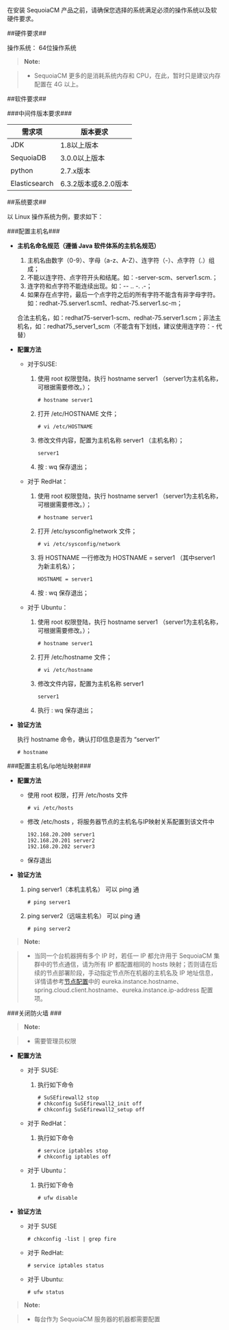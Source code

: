 在安装 SequoiaCM 产品之前，请确保您选择的系统满足必须的操作系统以及软硬件要求。

##硬件要求##

操作系统： 64位操作系统

>  **Note:**

>  * SequoiaCM 更多的是消耗系统内存和 CPU，在此，暂时只是建议内存配置在 4G 以上。

##软件要求##

###中间件版本要求###

| 需求项         | 版本要求                               |
|----------------|----------------------------------------|
| JDK            | 1.8以上版本                            |
| SequoiaDB      | 3.0.0以上版本                          |
| python         | 2.7.x版本                              |
| Elasticsearch  | 6.3.2版本或8.2.0版本                   |

##系统要求##

以 Linux 操作系统为例，要求如下：

###配置主机名###

- **主机名命名规范（遵循 Java 软件体系的主机名规范）**
  1. 主机名由数字（0-9）、字母（a-z、A-Z）、连字符（-）、点字符（.）组成；
  2. 不能以连字符、点字符开头和结尾。如：-server-scm、server1.scm.；
  3. 连字符和点字符不能连续出现。如：-- .. -. .-；
  4. 如果存在点字符，最后一个点字符之后的所有字符不能含有非字母字符。如：redhat-75.server1.scm1、redhat-75.server1.sc-m；

  合法主机名，如：redhat75-server1-scm、redhat-75.server1.scm；非法主机名，如：redhat75_server1_scm（不能含有下划线，建议使用连字符：- 代替）

- **配置方法**

  - 对于SUSE:
     1. 使用 root 权限登陆，执行 hostname server1 （server1为主机名称，可根据需要修改。）；
         
         ```lang-javascript
         # hostname server1
         ```
     2. 打开 /etc/HOSTNAME 文件；
         
         ```lang-javascript
         # vi /etc/HOSTNAME
         ```
     3. 修改文件内容，配置为主机名称 server1 （主机名称）；
     
         ``` 
         server1
         ```
     4. 按 : wq 保存退出；  

  - 对于 RedHat：
     1. 使用 root 权限登陆，执行 hostname server1 （server1为主机名称，可根据需要修改。）；
         
         ```lang-javascript
         # hostname server1
         ```
     2. 打开 /etc/sysconfig/network 文件；  
         
         ```lang-javascript
         # vi /etc/sysconfig/network
         ```
     3. 将 HOSTNAME 一行修改为 HOSTNAME = server1 （其中server1 为新主机名）；

         ```
         HOSTNAME = server1 
         ``` 
     4. 按 : wq 保存退出；

  - 对于 Ubuntu：
     1. 使用 root 权限登陆，执行 hostname server1 （server1为主机名称，可根据需要修改。）；
         
         ```lang-javascript
         # hostname server1
         ```
     2. 打开 /etc/hostname 文件；
         
         ```lang-javascript
         # vi /etc/hostname
         ```
     3. 修改文件内容，配置为主机名称 server1
        
         ```
         server1
         ```
     4. 执行 : wq 保存退出；

- **验证方法**  

  执行 hostname 命令，确认打印信息是否为 “server1”

  ```lang-javascript
  # hostname
  ```

###配置主机名/ip地址映射###

- **配置方法**
  - 使用 root 权限，打开 /etc/hosts 文件 
   
     ```lang-javascript
     # vi /etc/hosts
     ```
  - 修改 /etc/hosts ，将服务器节点的主机名与IP映射关系配置到该文件中  

     ```
     192.168.20.200 server1  
     192.168.20.201 server2  
     192.168.20.202 server3
     ```
  - 保存退出

- **验证方法**
  1. ping server1（本机主机名） 可以 ping 通 
     
     ```lang-javascript
     # ping server1
     ```
  2. ping server2（远端主机名） 可以 ping 通

     ```lang-javascript
     # ping server2
     ```
     
>  **Note:**

>  * 当同一个台机器拥有多个 IP 时，若任一 IP 都允许用于 SequoiaCM 集群中的节点通信，请为所有 IP 都配置相同的 hosts 映射；否则请在后续的节点部署阶段，手动指定节点所在机器的主机名及 IP 地址信息，详情请参考[节点配置][public_config]中的 eureka.instance.hostname、spring.cloud.client.hostname、eureka.instance.ip-address 配置项。


###关闭防火墙 ###

>  **Note:**

>  * 需要管理员权限

- **配置方法**

  - 对于 SUSE:   
     1. 执行如下命令
         
         ```lang-javascript
         # SuSEfirewall2 stop
         # chkconfig SuSEfirewall2_init off
         # chkconfig SuSEfirewall2_setup off
	     ```

  - 对于 RedHat：
     1. 执行如下命令    

         ```lang-javascript
         # service iptables stop
         # chkconfig iptables off
         ```
  - 对于 Ubuntu： 
     1. 执行如下命令

         ```lang-javascript
         # ufw disable
         ```

- **验证方法**
  - 对于 SUSE

     ```lang-javascript
     # chkconfig -list | grep fire
     ``` 
  - 对于 RedHat:
     
     ```lang-javascript
     # service iptables status
     ``` 
  - 对于 Ubuntu:
     
     ```lang-javascript
     # ufw status
     ```

>  **Note:**

>  * 每台作为 SequoiaCM 服务器的机器都需要配置

[public_config]:Maintainance/Node_Config/Readme.md